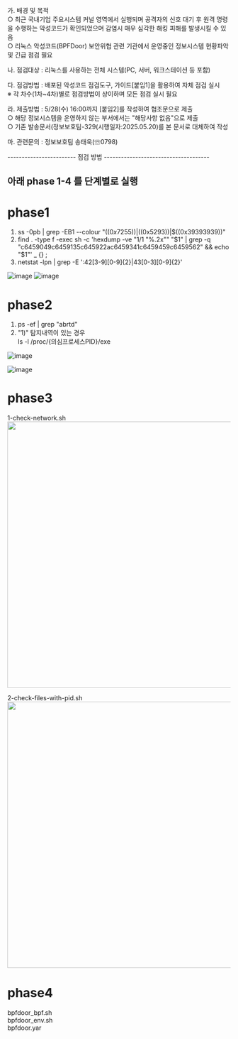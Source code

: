   가. 배경 및 목적  
    ○ 최근 국내기업 주요시스템 커널 영역에서 실행되며 공격자의 신호 대기 후 원격 명령을 수행하는 악성코드가 확인되었으며 감염시 매우 심각한 해킹 피해를 발생시킬 수 있음  
    ○ 리눅스 악성코드(BPFDoor) 보안위협 관련 기관에서 운영중인 정보시스템 현황파악 및 긴급 점검 필요  
    
  나. 점검대상 : 리눅스를 사용하는 전체 시스템(PC, 서버, 워크스테이션 등 포함)  
  
  다. 점검방법 : 배포된 악성코드 점검도구, 가이드[붙임1]을 활용하여 자체 점검 실시  
    ※ 각 차수(1차~4차)별로 점검방법이 상이하며 모든 점검 실시 필요  
    
  라. 제출방법 : 5/28(수) 16:00까지 [붙임2]를 작성하여 협조문으로 제출  
    ○ 해당 정보시스템을 운영하지 않는 부서에서는 "해당사항 없음"으로 제출  
    ○ 기존 발송문서(정보보호팀-329(시행일자:2025.05.20)를 본 문서로 대체하여 작성  
    
  마. 관련문의 : 정보보호팀 송태욱(☏0798)


 ------------------------ 점검 방법 -------------------------------------
## 아래 phase 1-4 를 단계별로 실행

# phase1
1) ss -0pb | grep -EB1 --colour "$((0x7255))|$((0x5293))|$((0x39393939))"
2) find . -type f -exec sh -c 'hexdump -ve "1/1 \"%.2x\"" "$1" | grep -q "c6459049c6459135c645922ac6459341c6459459c6459562" && echo "$1"' _ {} \;
3) netstat -lpn | grep -E ':42[3-9][0-9]{2}|43[0-3][0-9]{2}'

![image](https://github.com/user-attachments/assets/4bb476e4-f21f-4def-823a-6e4f361fd7d3)
![image](https://github.com/user-attachments/assets/a10d167c-1c62-4e91-b8c0-1b42cb8319ac)

# phase2
1) ps -ef | grep "abrtd"
2) "1)" 탐지내역이 있는 경우  
   ls -l /proc/{의심프로세스PID}/exe
   
![image](https://github.com/user-attachments/assets/4f6cd3af-92a8-404a-80af-d8da8fcce998)

![image](https://github.com/user-attachments/assets/48c48bf3-3aa3-471e-a4be-25b1bc9d0176)

# phase3 
1-check-network.sh  
<img src="https://github.com/user-attachments/assets/9bcc7e24-cb30-47a7-9500-0524a77b8a7d" style="width:600px;">  

2-check-files-with-pid.sh  
<img src="https://github.com/user-attachments/assets/7a161c80-84db-45ad-9e8f-ccd8ea2eaa42" style="width:600px;">

# phase4
bpfdoor_bpf.sh  
bpfdoor_env.sh  
bpfdoor.yar
